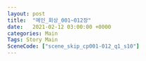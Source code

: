 ```yaml
---
layout: post
title:  "메인_회상_001~012장"
date:   2021-02-12 03:00:00 +0000
categories: Main
Tags: Story Main
SceneCode: ["scene_skip_cp001-012_q1_s10"]
---
```

